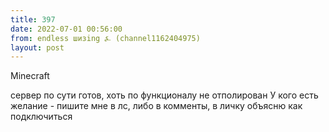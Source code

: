 ```yaml
---
title: 397
date: 2022-07-01 00:56:00
from: endless шизing ⍼ (channel1162404975)
layout: post
---
```


Minecraft

сервер по сути готов, хоть по функционалу не отполирован
У кого есть желание - пишите мне в лс, либо в комменты, в личку объясню как подключиться
